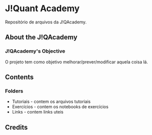 # J!Quant Academy
Repositório de arquivos da J!QAcademy.

## About the J!QAcademy


### J!QAcademy's Objective
O projeto tem como objetivo melhorar/prever/modificar aquela coisa lá.

## Contents
### Folders
- Tutoriais - contem os arquivos tutoriais
- Exercícios - contem os notebooks de exercícios
- Links - contem links uteis 

## Credits
